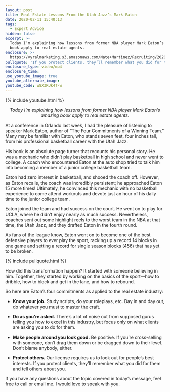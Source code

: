 ```yaml
---
layout: post
title: Real Estate Lessons From the Utah Jazz’s Mark Eaton
date: 2020-02-11 15:40:13
tags:
  - Expert Advice
hidden: false
excerpt: >-
  Today I’m explaining how lessons from former NBA player Mark Eaton’s amazing
  book apply to real estate agents.
enclosure: >-
  https://vyralmarketing.s3.amazonaws.com/Nate+Martinez/Recruiting/2020/Nate+Martinez+The+Four+Commitments+of+a+Winning+Team.mp4
pullquote: 'If you protect clients, they’ll remember what you did for them.'
enclosure_type: video/mp4
enclosure_time:
use_youtube_image: true
youtube_alternate_image:
youtube_code: w8X3RUk4T-w
---
```


{% include youtube.html %}

<p style="text-align: center;"><em>Today I’m explaining how lessons from former NBA player Mark Eaton’s amazing book apply to real estate agents.</em></p>

At a conference in Orlando last week, I had the pleasure of listening to speaker Mark Eaton, author of “The Four Commitments of a Winning Team.” Many may be familiar with Eaton, who stands seven feet, four inches tall, from his professional basketball career with the Utah Jazz.&nbsp;

His book is an absolute page turner that recounts his personal story. He was a mechanic who didn’t play basketball in high school and never went to college. A coach who encountered Eaton at the auto shop tried to talk him into becoming a member of a junior college basketball team.&nbsp;

Eaton had zero interest in basketball, and shooed the coach off. However, as Eaton recalls, the coach was incredibly persistent; he approached Eaton 15 more times\! Ultimately, he convinced this mechanic with no basketball experience to come attend workouts and devote just an hour of his daily time to the junior college team.

Eaton joined the team and had success on the court. He went on to play for UCLA, where he didn’t enjoy nearly as much success. Nevertheless, coaches sent out some highlight reels to the worst team in the NBA at that time, the Utah Jazz, and they drafted Eaton in the fourth round.&nbsp;

As fans of the league know, Eaton went on to become one of the best defensive players to ever play the sport, racking up a record 14 blocks in one game and setting a record for single season blocks (456) that has yet to be broken.

{% include pullquote.html %}

How did this transformation happen? It started with someone believing in him. Together, they started by working on the basics of the sport—how to dribble, how to block and get in the lane, and how to rebound.&nbsp;

So here are Eaton’s four commitments as applied to the real estate industry:&nbsp;

* **Know your job.** Study scripts, do your roleplays, etc. Day in and day out, do whatever you must to master the craft.&nbsp;

* **Do as you’re asked.** There’s a lot of noise out from supposed gurus telling you how to excel in this industry, but focus only on what clients are asking you to do for them.&nbsp;

* **Make people around you look good.** Be positive. If you’re cross-selling with someone, don’t drag them down or be dragged down to their level. Don’t blame anybody, either.&nbsp;

* **Protect others.** Our license requires us to look out for people’s best interests. If you protect clients, they’ll remember what you did for them and tell others about you.&nbsp;

If you have any questions about the topic covered in today’s message, feel free to call or email me. I would love to speak with you.